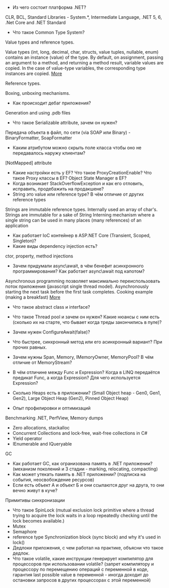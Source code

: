 * Из чего состоит платформа .NET? 

CLR, BCL, Standard Libraries - System.*, Intermediate Language, .NET 5, 6, .Net Core and .NET Standard

* Что такое Common Type System?

Value types and reference types. 

Value types (int, long, decimal, char, structs, value tuples, nullable<T>, enum) contains an instance (value) of the type. By default, on assignment, passing an argument to a method, and returning a method result, variable values are copied. In the case of value-type variables, the corresponding type instances are copied. [More](https://docs.microsoft.com/en-us/dotnet/csharp/language-reference/builtin-types/value-types)
  
Reference types.
  
Boxing, unboxing mechanisms.

* Как происходит дебаг приложения? 
  
Generation and using .pdb files
  
* Что такое Serializable attribute, зачем он нужен? 
  
Передача объекта в файл, по сети (via SOAP или Binary) - BinaryFormatter, SoapFormatter
  
* Каким атрибутом можно скрыть поле класса чтобы оно не передавалось наружу клиентам?
  
[NotMapped] attribute
  
* Какие настройки есть у EF? Что такое ProxyCreationEnable? Что такое Proxy классы в EF? Object State Manager в EF?  
* Когда возникает StackOverflowException и как его отловить, исправить, продебажить на продакшене?
* String это value или reference type? В чём отличие от других reference types 
  
Strings are immutable reference types. Internally used an array of char's. Strings are immutable for a sake of String Interning mechanism where a single string can be used in many places (many references) of an application

* Как работает IoC контейнер в ASP.NET Core (Transient, Scoped, Singleton)?
* Какие виды dependency injection есть? 
  
ctor, property, method injections
  
* Зачем придумали async\await, в чём бенефит асинхронного программирования? Как работает async\await под капотом?
  
Asynchronous programming позволяет максимально переиспользовать поток приложения (javascript single thread model). Asynchronously starting the next task before the first task completes. Cooking example (making a breakfast) [More](https://docs.microsoft.com/en-us/dotnet/csharp/programming-guide/concepts/async/)

* Что такое abstract class и interface?
* Что такое Thread pool и зачем он нужен? Какие нюансы с ним есть (сколько их на старте, что бывает когда треды закончились в пуле)?
* Зачем нужен ConfigureAwait(false)?
* Что быстрее, синхронный метод или его асинхронный вариант? При прочих равных.
* Зачем нужны Span<T>, Memory<T>, IMemoryOwner, MemoryPool<T>? В чём отличие от MemoryStream?
* В чём отличине между Func и Expression? Когда в LINQ передаётся предикат Func, а когда Expression? Для чего используется Expression?
* Сколько Heaps есть в приложении? (Small Object heap - Gen0, Gen1, Gen2), Large Object Heap (Gen2), Pinned Object Heap)  
  
* Опыт профилировки и оптимизаций
  
Benchmarking .NET, PerfView, Memory dumps
  
* Zero allocations, stackalloc  
* Concurrent Collections and lock-free, wait-free collections in C#
* Yield operator
* IEnumerable<T> and IQueryable<T>

GC
* Как работает GC, как огранизована память в .NET приложении? (механизм поколений и 3 стадии - marking, relocating, compacting)
* Как может утекать память в .NET приложении? (подписка на события, неосвобождение ресурсов)
* Если есть объект А и объект Б и они ссылаются друг на друга, то они вечно живут в куче?

Примитивы синхронизации
* Что такое SpinLock (mutual exclusion lock primitive where a thread trying to acquire the lock waits in a loop repeatedly checking until the lock becomes available.)
* Mutex
* Semaphore
* reference type Synchronization block (sync block) and why it's used in lock()
* Дедлоки приложения, с чем работал на практике, объясни что такое дедлок.
* Что такое volatile, какие инструкции генерирует компилятор для процессоров при использовании volatile? (запрет компилятору и процессору по перемещению операций с переменной в коде, гарантия last possible value в переменной - иногда доходит до остановки запросов в других процессорах с этой переменной)

